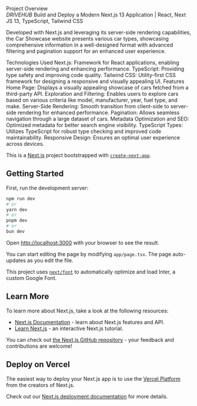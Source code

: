 Project Overview
</br>
*DRIVEHUB*
Build and Deploy a Modern Next.js 13 Application | React, Next JS 13, TypeScript, Tailwind CSS

Developed with Next.js and leveraging its server-side rendering capabilities, the Car Showcase website presents various car types, showcasing comprehensive information in a well-designed format with advanced filtering and pagination support for an enhanced user experience.

Technologies Used
Next.js: Framework for React applications, enabling server-side rendering and enhancing performance.
TypeScript: Providing type safety and improving code quality.
Tailwind CSS: Utility-first CSS framework for designing a responsive and visually appealing UI.
Features
Home Page: Displays a visually appealing showcase of cars fetched from a third-party API.
Exploration and Filtering: Enables users to explore cars based on various criteria like model, manufacturer, year, fuel type, and make.
Server-Side Rendering: Smooth transition from client-side to server-side rendering for enhanced performance.
Pagination: Allows seamless navigation through a large dataset of cars.
Metadata Optimization and SEO: Optimized metadata for better search engine visibility.
TypeScript Types: Utilizes TypeScript for robust type checking and improved code maintainability.
Responsive Design: Ensures an optimal user experience across devices.
















This is a [Next.js](https://nextjs.org/) project bootstrapped with [`create-next-app`](https://github.com/vercel/next.js/tree/canary/packages/create-next-app).

## Getting Started

First, run the development server:

```bash
npm run dev
# or
yarn dev
# or
pnpm dev
# or
bun dev
```

Open [http://localhost:3000](http://localhost:3000) with your browser to see the result.

You can start editing the page by modifying `app/page.tsx`. The page auto-updates as you edit the file.

This project uses [`next/font`](https://nextjs.org/docs/basic-features/font-optimization) to automatically optimize and load Inter, a custom Google Font.

## Learn More

To learn more about Next.js, take a look at the following resources:

- [Next.js Documentation](https://nextjs.org/docs) - learn about Next.js features and API.
- [Learn Next.js](https://nextjs.org/learn) - an interactive Next.js tutorial.

You can check out [the Next.js GitHub repository](https://github.com/vercel/next.js/) - your feedback and contributions are welcome!

## Deploy on Vercel

The easiest way to deploy your Next.js app is to use the [Vercel Platform](https://vercel.com/new?utm_medium=default-template&filter=next.js&utm_source=create-next-app&utm_campaign=create-next-app-readme) from the creators of Next.js.

Check out our [Next.js deployment documentation](https://nextjs.org/docs/deployment) for more details.
